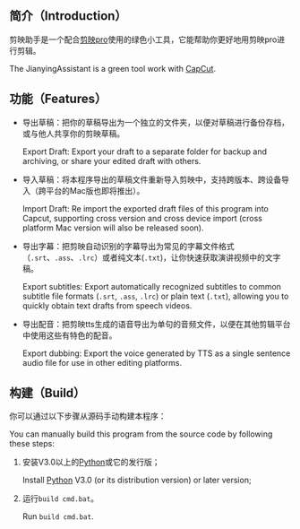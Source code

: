 ## 简介（Introduction）

剪映助手是一个配合[剪映pro](https://lv.ulikecam.com/)使用的绿色小工具，它能帮助你更好地用剪映pro进行剪辑。

The JianyingAssistant is a green tool work with [CapCut](https://lv.ulikecam.com/).

## 功能（Features）

- 导出草稿：把你的草稿导出为一个独立的文件夹，以便对草稿进行备份存档，或与他人共享你的剪映草稿。

  Export Draft: Export your draft to a separate folder for backup and archiving, or share your edited draft with others.

- 导入草稿：将本程序导出的草稿文件重新导入剪映中，支持跨版本、跨设备导入（跨平台的Mac版也即将推出）。

  Import Draft: Re import the exported draft files of this program into Capcut, supporting cross version and cross device import (cross platform Mac version will also be released soon).

- 导出字幕：把剪映自动识别的字幕导出为常见的字幕文件格式（`.srt`、`.ass`、`.lrc`）或者纯文本(`.txt`)，让你快速获取演讲视频中的文字稿。

  Export subtitles: Export automatically recognized subtitles to common subtitle file formats (`.srt`, `.ass`, `.lrc`) or plain text (`.txt`), allowing you to quickly obtain text drafts from speech videos.

- 导出配音：把剪映tts生成的语音导出为单句的音频文件，以便在其他剪辑平台中使用这些有特色的配音。

  Export dubbing: Export the voice generated by TTS as a single sentence audio file for use in other editing platforms.

## 构建（Build）

你可以通过以下步骤从源码手动构建本程序：

You can manually build this program from the source code by following these steps:

1. 安装V3.0以上的[Python](https://www.python.org/)或它的发行版；

   Install [Python](https://www.python.org/) V3.0 (or its distribution version) or later version;
  
2. 运行`build cmd.bat`。

   Run `build cmd.bat`.
